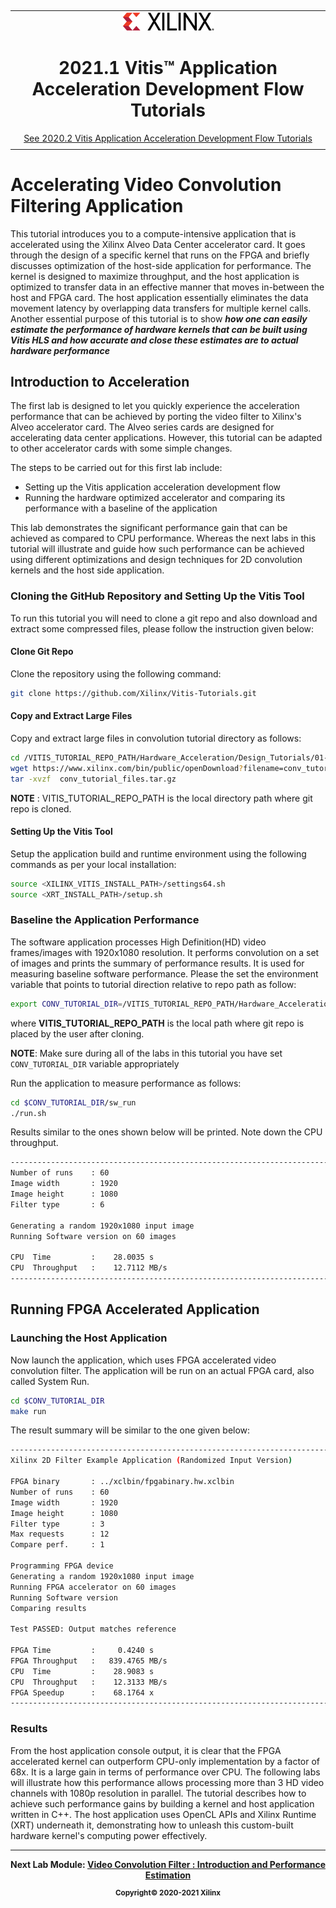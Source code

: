 ﻿﻿<table class="sphinxhide">
 <tr>
   <td align="center"><img src="https://raw.githubusercontent.com/Xilinx/Image-Collateral/main/xilinx-logo.png" width="30%"/><h1>2021.1 Vitis™ Application Acceleration Development Flow Tutorials</h1>
   <a href="https://github.com/Xilinx/Vitis-Tutorials/tree/2020.2">See 2020.2 Vitis Application Acceleration Development Flow Tutorials</a>
   </td>
 </tr>
 <tr>
 <td>
 </td>
 </tr>
</table>

# Accelerating Video Convolution Filtering Application

This tutorial introduces you to a compute-intensive application that is accelerated using the Xilinx Alveo Data Center accelerator card. It goes through the design of a specific kernel that runs on the FPGA and briefly discusses optimization of the host-side application for performance. The kernel is designed to maximize throughput, and the host application is optimized to transfer data in an effective manner that moves in-between the host and FPGA card. The host application essentially eliminates the data movement latency by overlapping data transfers for multiple kernel calls. Another essential purpose of this tutorial is to show **_how one can easily estimate the performance of hardware kernels that can be built using Vitis HLS and how accurate and close these estimates are to actual hardware performance_**

## Introduction to Acceleration

The first lab is designed to let you quickly experience the acceleration performance that can be achieved by porting the video filter to Xilinx's Alveo accelerator card. The Alveo series cards are designed for accelerating data center applications. However, this tutorial can be adapted to other accelerator cards with some simple changes.

 The steps to be carried out for this first lab include:

- Setting up the Vitis application acceleration development flow
- Running the hardware optimized accelerator and comparing its performance with a baseline of the application

This lab demonstrates the significant performance gain that can be achieved as compared to CPU performance. Whereas the next labs in this tutorial will illustrate and guide how such performance can be achieved using different optimizations and design techniques for 2D convolution kernels and the host side application.

### Cloning the GitHub Repository and Setting Up the Vitis Tool

To run this tutorial you will need to clone a git repo and also download and extract some compressed files, please follow the instruction given below:

#### Clone Git Repo

Clone the repository using the following command:

```bash
git clone https://github.com/Xilinx/Vitis-Tutorials.git
```

#### Copy and Extract Large Files

Copy and extract large files in convolution tutorial directory as follows:

```bash
cd /VITIS_TUTORIAL_REPO_PATH/Hardware_Acceleration/Design_Tutorials/01-convolution-tutorial
wget https://www.xilinx.com/bin/public/openDownload?filename=conv_tutorial_files.tar.gz -O conv_tutorial_files.tar.gz
tar -xvzf  conv_tutorial_files.tar.gz
```

**NOTE** : VITIS_TUTORIAL_REPO_PATH is the local directory path where git repo is cloned. 

#### Setting Up the Vitis Tool

Setup the application build and runtime environment using the following commands as per your local installation:

```bash
source <XILINX_VITIS_INSTALL_PATH>/settings64.sh
source <XRT_INSTALL_PATH>/setup.sh
```

### Baseline the Application Performance

The software application processes High Definition(HD) video frames/images with 1920x1080 resolution. It performs convolution on a set of images and prints the summary of performance results. It is used for measuring baseline software performance. Please the set the environment variable that points to tutorial direction relative to repo path as follow:

```bash
export CONV_TUTORIAL_DIR=/VITIS_TUTORIAL_REPO_PATH/Hardware_Acceleration/Design_Tutorials/01-convolution-tutorial
```

where **VITIS_TUTORIAL_REPO_PATH** is the local path where git repo is placed by the user after cloning.

  **NOTE**: Make sure during all of the labs in this tutorial you have set `CONV_TUTORIAL_DIR` variable appropriately 

Run the application to measure performance as follows:

```bash
cd $CONV_TUTORIAL_DIR/sw_run
./run.sh 
```

Results similar to the ones shown below will be printed. Note down the CPU throughput.

```bash
----------------------------------------------------------------------------
Number of runs    : 60
Image width       : 1920
Image height      : 1080
Filter type       : 6

Generating a random 1920x1080 input image
Running Software version on 60 images

CPU  Time         :    28.0035 s
CPU  Throughput   :    12.7112 MB/s
----------------------------------------------------------------------------
```

## Running FPGA Accelerated Application

### Launching the Host Application

Now launch the application, which uses FPGA accelerated video convolution filter. The application will be run on an actual FPGA card, also called System Run.

```bash
cd $CONV_TUTORIAL_DIR
make run
```

The result summary will be similar to the one given below:

```bash
----------------------------------------------------------------------------
Xilinx 2D Filter Example Application (Randomized Input Version)

FPGA binary       : ../xclbin/fpgabinary.hw.xclbin
Number of runs    : 60
Image width       : 1920
Image height      : 1080
Filter type       : 3
Max requests      : 12
Compare perf.     : 1

Programming FPGA device
Generating a random 1920x1080 input image
Running FPGA accelerator on 60 images
Running Software version
Comparing results

Test PASSED: Output matches reference

FPGA Time         :     0.4240 s
FPGA Throughput   :   839.4765 MB/s
CPU  Time         :    28.9083 s
CPU  Throughput   :    12.3133 MB/s
FPGA Speedup      :    68.1764 x
----------------------------------------------------------------------------
```

### Results

 From the host application console output, it is clear that the FPGA accelerated kernel can outperform CPU-only implementation by a factor of 68x. It is a large gain in terms of performance over CPU. The following labs will illustrate how this performance allows processing more than 3 HD video channels with 1080p resolution in parallel. The tutorial describes how to achieve such performance gains by building a kernel and host application written in C++.  The host application uses OpenCL APIs and Xilinx Runtime (XRT) underneath it, demonstrating how to unleash this custom-built hardware kernel's computing power effectively.

---------------------------------------

<p align="center"><b>
Next Lab Module: <a href="./lab1_app_introduction_performance_estimation.md">Video Convolution Filter : Introduction and Performance Estimation</a>
<p class="sphinxhide" align="center"><sup>Copyright&copy; 2020-2021 Xilinx</sup></p>
</b></p>
